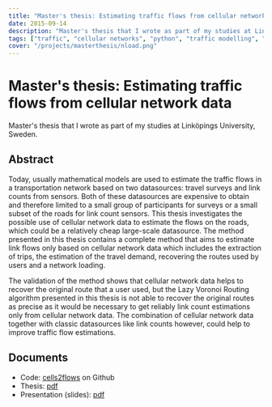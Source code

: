 ```yaml
---
title: "Master's thesis: Estimating traffic flows from cellular network data"
date: 2015-09-14
description: "Master's thesis that I wrote as part of my studies at Linköpings University, Sweden."
tags: ["traffic", "cellular networks", "python", "traffic modelling", "network loading", "cellular network", "call detail records", "geospatial algorithms", "thesis"]
cover: "/projects/masterthesis/nload.png"
---
```


# Master's thesis: Estimating traffic flows from cellular network data

Master's thesis that I wrote as part of my studies at Linköpings University, Sweden. 

## Abstract
Today, usually mathematical models are used to estimate the traffic flows in a transportation network based on two datasources: travel surveys and link counts from sensors. Both of these datasources are expensive to obtain and therefore limited to a small group of participants for surveys or a small subset of the roads for link count sensors. This thesis investigates the possible use of cellular network data to estimate the flows on the roads, which could be a relatively cheap large-scale datasource. The method presented in this thesis contains a complete method that aims to estimate link flows only based on cellular network data which includes the extraction of trips, the estimation of the travel demand, recovering the routes used by users and a network loading. 

The validation of the method shows that cellular network data helps to recover the original route that a user  used, but the Lazy Voronoi Routing algorithm presented in this thesis is not able to recover the original routes as precise as it would be necessary to get reliably link count estimations only from cellular network data. The combination of cellular network data together with classic datasources like link counts however, could help to improve traffic flow estimations.

## Documents
* Code: [cells2flows](https://github.com/bitsteller/cells2flows) on Github
* Thesis: [pdf](http://nilsbreyer.eu/web/projects/masterthesis/thesis.pdf)
* Presentation (slides): [pdf](http://nilsbreyer.eu/web/projects/masterthesis/presentation.pdf)